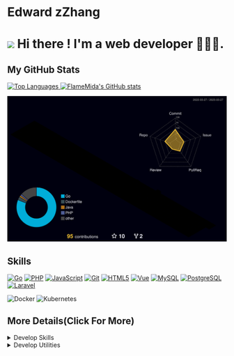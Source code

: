 # Edward zZhang

![](https://user-images.githubusercontent.com/18350557/176309783-0785949b-9127-417c-8b55-ab5a4333674e.gif) Hi there ! I'm a web developer 👨🏻‍💻.
===========================================================================================================================
## My GitHub Stats

<a href="http://www.github.com/FlameMida">
<img src="https://github-readme-stats.vercel.app/api/top-langs/?username=FlameMida&langs_count=10&title_color=0891b2&text_color=ffffff&icon_color=0891b2&bg_color=1c1917&hide_border=true&locale=en&custom_title=Top%20%Languages" alt="Top Languages" />
<img src="https://github-readme-stats.vercel.app/api?username=FlameMida&show_icons=true&hide=&count_private=true&title_color=0891b2&text_color=ffffff&icon_color=0891b2&bg_color=1c1917&hide_border=true&show_icons=true" alt="FlameMida's GitHub stats" />
	
![Activity](./profile-3d-contrib/profile-night-rainbow.svg)
<br>
</a>

## Skills
<p align="left">
<a href="https://go.dev/doc/" target="_blank" rel="noreferrer"><img src="https://raw.githubusercontent.com/danielcranney/readme-generator/main/public/icons/skills/go-colored.svg" width="36" height="36" alt="Go" /></a>
<a href="https://www.php.net/" target="_blank" rel="noreferrer"><img src="https://raw.githubusercontent.com/danielcranney/readme-generator/main/public/icons/skills/php-colored.svg" width="36" height="36" alt="PHP" /></a>
<a href="https://developer.mozilla.org/en-US/docs/Web/JavaScript" target="_blank" rel="noreferrer"><img src="https://raw.githubusercontent.com/danielcranney/readme-generator/main/public/icons/skills/javascript-colored.svg" width="36" height="36" alt="JavaScript" /></a>
<a href="https://git-scm.com/" target="_blank" rel="noreferrer"><img src="https://raw.githubusercontent.com/danielcranney/readme-generator/main/public/icons/skills/git-colored.svg" width="36" height="36" alt="Git" /></a>
<a href="https://developer.mozilla.org/en-US/docs/Glossary/HTML5" target="_blank" rel="noreferrer"><img src="https://raw.githubusercontent.com/danielcranney/readme-generator/main/public/icons/skills/html5-colored.svg" width="36" height="36" alt="HTML5" /></a>
<a href="https://vuejs.org/" target="_blank" rel="noreferrer"><img src="https://raw.githubusercontent.com/danielcranney/readme-generator/main/public/icons/skills/vuejs-colored.svg" width="36" height="36" alt="Vue" /></a>
<a href="https://www.mysql.com/" target="_blank" rel="noreferrer"><img src="https://raw.githubusercontent.com/danielcranney/readme-generator/main/public/icons/skills/mysql-colored.svg" width="36" height="36" alt="MySQL" /></a>
<a href="https://www.postgresql.org/" target="_blank" rel="noreferrer"><img src="https://raw.githubusercontent.com/danielcranney/readme-generator/main/public/icons/skills/postgresql-colored.svg" width="36" height="36" alt="PostgreSQL" /></a>
<a href="https://laravel.com/" target="_blank" rel="noreferrer"><img src="https://raw.githubusercontent.com/danielcranney/readme-generator/main/public/icons/skills/laravel-colored.svg" width="36" height="36" alt="Laravel" /></a>
</p>

![Docker](https://img.shields.io/badge/-Docker-%230d97e4?style=flat-square&logo=Docker&logoColor=ffffff)
![Kubernetes](https://img.shields.io/badge/-Kubernetes-%230d97e4?style=flat-square&logo=kubernetes&logoColor=ffffff)
<br>

## More Details(Click For More)

<details>
	<summary>Develop Skills</summary>
	<ul>
		<li><b>Go</b>: Gin,Hertz. </li>
		<li><b>PHP</b>: ThinkPHP,Laravel. </li>
		<li><b>DB</b>: MySQL,PostgreSQL. </li>
  	</ul>
</details>

<details>
	<summary>Develop Utilities</summary>
	<ul>
		<li><b>OS</b>: MacOS.</li>
		<li><b>Web Servers</b>: Nginx.</li>
		<li><b>IDE</b>: IntelliJ IDEA/Visual Studio Code.</li>
		<li><b>Terminal</b>: iterm2.</li>
		<li><b>VCS</b>: Git.</li>
	</ul>
</details>

<br>

